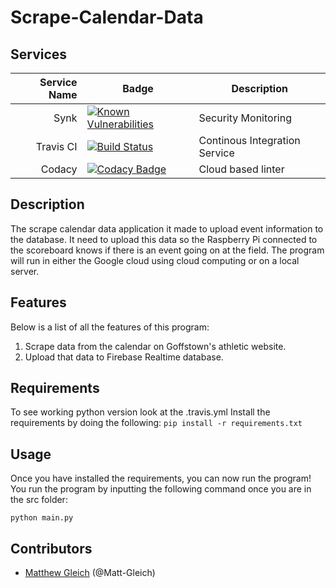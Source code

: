 # Scrape-Calendar-Data

## Services

| Service Name | Badge                                                                                                                                                                                                                                                                                           | Description                   |
|-------------:|-------------------------------------------------------------------------------------------------------------------------------------------------------------------------------------------------------------------------------------------------------------------------------------------------|-------------------------------|
| Synk         | [![Known Vulnerabilities](https://snyk.io/test/github/goffstown-sports-app/Scrape-Calendar-Data/badge.svg)](https://snyk.io/test/github/goffstown-sports-app/Scrape-Calendar-Data)                                                                                                              | Security Monitoring           |
| Travis CI    | [![Build Status](https://travis-ci.com/goffstown-sports-app/Scrape-Calendar-Data.svg?branch=master)](https://travis-ci.com/goffstown-sports-app/Scrape-Calendar-Data)                                                                                                                           | Continous Integration Service |
| Codacy       | [![Codacy Badge](https://api.codacy.com/project/badge/Grade/79e012cb6bc4425ba829dd60aa517c87)](https://app.codacy.com/app/matthewgleich/Scrape-Calendar-Data?utm_source=github.com&utm_medium=referral&utm_content=goffstown-sports-app/Scrape-Calendar-Data&utm_campaign=Badge_Grade_Settings) | Cloud based linter            |

## Description

The scrape calendar data application it made to upload event information to the database. It need to upload this data so the Raspberry Pi connected to the scoreboard knows if there is an event going on at the field. The program will run in either the Google cloud using cloud computing or on a local server.

## Features

Below is a list of all the features of this program:

1. Scrape data from the calendar on Goffstown's athletic website.
2. Upload that data to Firebase Realtime database.

## Requirements

To see working python version look at the .travis.yml
Install the requirements by doing the following:
`pip install -r requirements.txt`

## Usage

Once you have installed the requirements, you can now run the program! You run the program by inputting the following command once you are in the src folder:

`python main.py`

## Contributors

* [Matthew Gleich](https://github.com/Matt-Gleich) (@Matt-Gleich)
